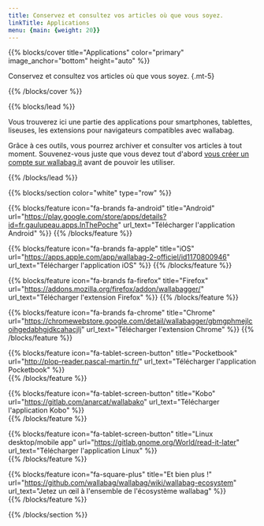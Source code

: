 ```yaml
---
title: Conservez et consultez vos articles où que vous soyez.
linkTitle: Applications
menu: {main: {weight: 20}}
---
```


{{% blocks/cover title="Applications" color="primary" image_anchor="bottom" height="auto" %}}

Conservez et consultez vos articles où que vous soyez.
{.mt-5}

{{% /blocks/cover %}}

{{% blocks/lead %}}

Vous trouverez ici une partie des applications pour smartphones, tablettes, liseuses, les extensions pour navigateurs compatibles avec wallabag.

Grâce à ces outils, vous pourrez archiver et consulter vos articles à tout moment. Souvenez-vous juste que vous devez tout d'abord [vous créer un compte sur wallabag.it](https://app.wallabag.it/) avant de pouvoir les utiliser.

{{% /blocks/lead %}}

{{% blocks/section color="white" type="row" %}}

{{% blocks/feature icon="fa-brands fa-android" title="Android" url="https://play.google.com/store/apps/details?id=fr.gaulupeau.apps.InThePoche" url_text="Télécharger l'application Android" %}}
<i class="fa fa-star"></i> <i class="fa fa-star"></i> <i class="fa fa-star"></i> <i class="fa fa-star"></i> <i class="fa fa-star-half"></i>
{{% /blocks/feature %}}

{{% blocks/feature icon="fa-brands fa-apple" title="iOS" url="https://apps.apple.com/app/wallabag-2-officiel/id1170800946" url_text="Télécharger l'application iOS"  %}}
<i class="fa fa-star"></i> <i class="fa fa-star"></i> <i class="fa fa-star"></i> <i class="fa fa-star"></i> <i class="fa fa-star-half"></i>
{{% /blocks/feature %}}

{{% blocks/feature icon="fa-brands fa-firefox" title="Firefox" url="https://addons.mozilla.org/firefox/addon/wallabagger/" url_text="Télécharger l'extension Firefox" %}}
<i class="fa fa-star"></i> <i class="fa fa-star"></i> <i class="fa fa-star"></i> <i class="fa fa-star"></i> <i class="fa fa-star-half"></i>
{{% /blocks/feature %}}

{{% blocks/feature icon="fa-brands fa-chrome" title="Chrome" url="https://chromewebstore.google.com/detail/wallabagger/gbmgphmejlcoihgedabhgjdkcahacjlj" url_text="Télécharger l'extension Chrome" %}}
<i class="fa fa-star"></i> <i class="fa fa-star"></i> <i class="fa fa-star"></i> <i class="fa fa-star"></i>
{{% /blocks/feature %}}

{{% blocks/feature icon="fa-tablet-screen-button" title="Pocketbook" url="http://plop-reader.pascal-martin.fr/" url_text="Télécharger l'application Pocketbook" %}}
<br />
{{% /blocks/feature %}}

{{% blocks/feature icon="fa-tablet-screen-button" title="Kobo" url="https://gitlab.com/anarcat/wallabako" url_text="Télécharger l'application Kobo" %}}
<br />
{{% /blocks/feature %}}

{{% blocks/feature icon="fa-tablet-screen-button" title="Linux desktop/mobile app"  url="https://gitlab.gnome.org/World/read-it-later" url_text="Télécharger l'application Linux" %}}
<br />
{{% /blocks/feature %}}

{{% blocks/feature icon="fa-square-plus" title="Et bien plus !"  url="https://github.com/wallabag/wallabag/wiki/wallabag-ecosystem" url_text="Jetez un œil à l'ensemble de l'écosystème wallabag" %}}
<br />
{{% /blocks/feature %}}

{{% /blocks/section %}}
